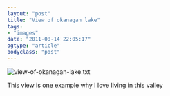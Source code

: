 ```yaml
---
layout: "post"
title: "View of okanagan lake"
tags: 
- "images"
date: "2011-08-14 22:05:17"
ogtype: "article"
bodyclass: "post"
---
```


![view-of-okanagan-lake.txt](http://www.rogerstringer.com/wp-content/uploads/2011/08/iPhone-Capture2.jpg)

This view is one example why I love living in this valley